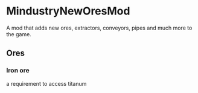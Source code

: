 # MindustryNewOresMod

A mod that adds new ores, extractors, conveyors, pipes and much more to the game.

## Ores

### Iron ore

a requirement to access titanum
